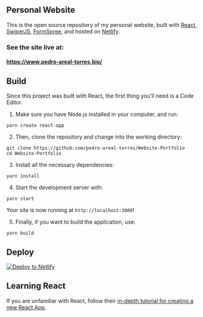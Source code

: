 ## Personal Website

This is the open source repository of my personal website, built with [React](https://reactjs.org/), [SwiperJS](https://swiperjs.com/), [FormSpree](https://formspree.io/), and hosted on [Netlify](https://www.netlify.com/).

### See the site live at:

#### https://www.pedro-areal-torres.bio/

## Build

Since this project was built with React, the first thing you'll need is a Code Editor.

1. Make sure you have Node.js installed in your computer, and run:

```console
yarn create react-app
```

2. Then, clone the repository and change into the working directory:

```console
git clone https://github.com/pedro-areal-torres/Website-Portfolio
cd Website-Portfolio
```

3. Install all the necessary dependencies:

```console
yarn install
```

4. Start the development server with:

```console
yarn start
```

Your site is now running at `http://localhost:3000`!

5. Finally, if you want to build the application, use:

```console
yarn build
```

## Deploy

[![Deploy to Netlify](https://www.netlify.com/img/deploy/button.svg)](https://www.netlify.com/blog/2016/09/29/a-step-by-step-guide-deploying-on-netlify/)

## Learning React

If you are unfamiliar with React, follow their [in-depth tutorial for creating a new React App](https://reactjs.org/docs/create-a-new-react-app.html).

